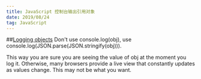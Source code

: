 ```yaml
---
title: JavaScript 控制台输出引用对象
date: 2019/08/24
tag: JavaScript
---
```

##[Logging objects](https://developer.mozilla.org/en-US/docs/Web/API/Console/log#Logging_objects)
Don't use console.log(obj), use console.log(JSON.parse(JSON.stringify(obj))).


This way you are sure you are seeing the value of obj at the moment you log it. Otherwise, many browsers provide a live view that constantly updates as values change. This may not be what you want.